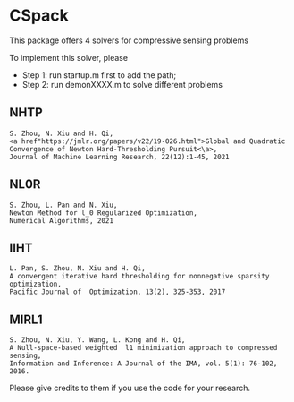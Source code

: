 # CSpack
This package offers 4 solvers for compressive sensing problems 

To implement this solver, please
  * Step 1: run startup.m first to add the path;
  * Step 2: run demonXXXX.m to solve different problems 

## NHTP 
    S. Zhou, N. Xiu and H. Qi, 
    <a href"https://jmlr.org/papers/v22/19-026.html">Global and Quadratic Convergence of Newton Hard-Thresholding Pursuit<\a>, 
    Journal of Machine Learning Research, 22(12):1-45, 2021
## NL0R
    S. Zhou, L. Pan and N. Xiu, 
    Newton Method for l_0 Regularized Optimization,
    Numerical Algorithms, 2021
## IIHT
    L. Pan, S. Zhou, N. Xiu and H. Qi, 
    A convergent iterative hard thresholding for nonnegative sparsity optimization, 
    Pacific Journal of  Optimization, 13(2), 325-353, 2017
## MIRL1 
    S. Zhou, N. Xiu, Y. Wang, L. Kong and H. Qi, 
    A Null-space-based weighted  l1 minimization approach to compressed sensing, 
    Information and Inference: A Journal of the IMA, vol. 5(1): 76-102, 2016.

Please give credits to them if you use the code for your research.
